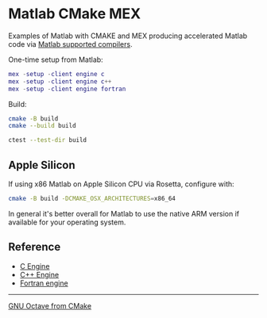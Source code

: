 # Matlab CMake MEX

Examples of Matlab with CMAKE and MEX producing accelerated Matlab code via
[Matlab supported compilers](https://www.mathworks.com/support/requirements/supported-compilers.html).

One-time setup from Matlab:

```matlab
mex -setup -client engine c
mex -setup -client engine c++
mex -setup -client engine fortran
```

Build:

```sh
cmake -B build
cmake --build build

ctest --test-dir build
```

## Apple Silicon

If using x86 Matlab on Apple Silicon CPU via Rosetta, configure with:

```sh
cmake -B build -DCMAKE_OSX_ARCHITECTURES=x86_64
```

In general it's better overall for Matlab to use the native ARM version if available for your operating system.

## Reference

* [C Engine](https://www.mathworks.com/help/matlab/calling-matlab-engine-from-c-programs-1.html)
* [C++ Engine](https://www.mathworks.com/help/matlab/calling-matlab-engine-from-cpp-programs.html)
* [Fortran engine](https://www.mathworks.com/help/matlab/calling-matlab-engine-from-fortran-programs.html)

---

[GNU Octave from CMake](https://github.com/scivision/octave-cmake-mex)
